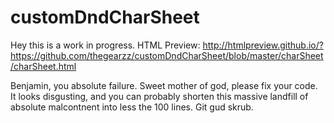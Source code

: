 # customDndCharSheet
Hey this is a work in progress.
HTML Preview:
http://htmlpreview.github.io/?https://github.com/thegearzz/customDndCharSheet/blob/master/charSheet/charSheet.html

Benjamin, you absolute failure. Sweet mother of god, please fix your code. It looks disgusting, and you can probably shorten this massive landfill of absolute malcontnent into less the 100 lines. Git gud skrub.

